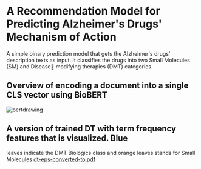 # A Recommendation Model for Predicting Alzheimer's Drugs' Mechanism of Action
A simple binary prediction model that gets the Alzheimer's drugs' description texts as input. It classifies the drugs into two Small Molecules (SM) and Disease modifying therapies (DMT) categories. 

## Overview of encoding a document into a single CLS vector using BioBERT
![bertdrawing](https://user-images.githubusercontent.com/59030870/197609902-eb1ab132-53a2-448f-b975-227f34887e7b.png)
## A version of trained DT with term frequency features that is visualized. Blue
leaves indicate the DMT Biologics class and orange leaves stands for Small Molecules
[dt-eps-converted-to.pdf](https://github.com/esmailza/A-Recommendation-Model-for-Predicting-Alzheimer-s-Drugs-Mechanism-of-Action/files/9854740/dt-eps-converted-to.pdf)
